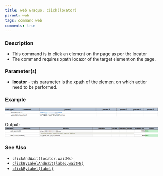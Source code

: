 ```yaml
---
title: web &raquo; click(locator)
parent: web
tags: command web
comments: true
---
```


### Description

- This command is to click an element on the page as per the locator.
- The command requires xpath locator of the target element on the page.

### Parameter(s)

- **locator** - this parameter is the xpath of the element on which action need to be performed.

### Example

![](image/click_01.png)

Output:<br/>
![](image/click_02.png)

### See Also

- [`clickAndWait(locator,waitMs)`](clickAndWait(locator,waitMs).html)
- [`clickByLabelAndWait(label,waitMs)`](clickByLabelAndWait(label,waitMs).html)
- [`clickByLabel(label)`](clickByLabel(label).html)